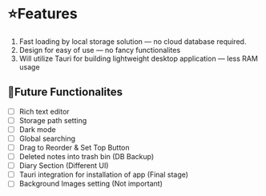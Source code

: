 # ⭐Features
1. Fast loading by local storage solution — no cloud database required.
2. Design for easy of use — no fancy functionalites
3. Will utilize Tauri for building lightweight desktop application — less RAM usage 

## 💬Future Functionalites
- [ ] Rich text editor
- [ ] Storage path setting
- [ ] Dark mode
- [ ] Global searching
- [ ] Drag to Reorder & Set Top Button
- [ ] Deleted notes into trash bin (DB Backup)
- [ ] Diary Section (Different UI)
- [ ] Tauri integration for installation of app (Final stage)
- [ ] Background Images setting (Not important)
